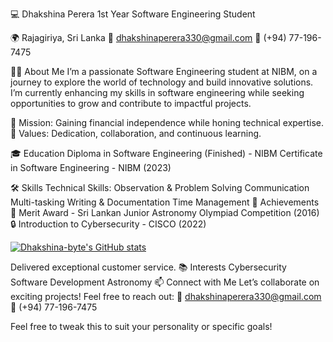 💻 Dhakshina Perera
1st Year Software Engineering Student

🌍 Rajagiriya, Sri Lanka
📧 dhakshinaperera330@gmail.com
📱 (+94) 77-196-7475

👩‍💻 About Me
I’m a passionate Software Engineering student at NIBM, on a journey to explore the world of technology and build innovative solutions. I’m currently enhancing my skills in software engineering while seeking opportunities to grow and contribute to impactful projects.

🎯 Mission: Gaining financial independence while honing technical expertise.
🌟 Values: Dedication, collaboration, and continuous learning.

🎓 Education
Diploma in Software Engineering (Finished) - NIBM
Certificate in Software Engineering - NIBM (2023)


🛠️ Skills
Technical Skills:
Observation & Problem Solving
Communication
Multi-tasking
Writing & Documentation
Time Management
🌟 Achievements
🏅 Merit Award - Sri Lankan Junior Astronomy Olympiad Competition (2016)
🔒 Introduction to Cybersecurity - CISCO (2022)

[![Dhakshina-byte's GitHub stats](https://github-readme-stats.vercel.app/api?username=Dhakshina-byte)](https://github.com/anuraghazra/github-readme-stats)

Delivered exceptional customer service.
📚 Interests
Cybersecurity
Software Development
Astronomy
📫 Connect with Me
Let’s collaborate on exciting projects! Feel free to reach out:
📧 dhakshinaperera330@gmail.com
📱 (+94) 77-196-7475

Feel free to tweak this to suit your personality or specific goals!
